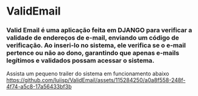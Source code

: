 # ValidEmail

### Valid Email é uma aplicação feita em DJANGO para verificar a validade de endereços de e-mail, enviando um código de verificação. Ao inseri-lo no sistema, ele verifica se o e-mail pertence ou não ao dono, garantindo que apenas e-mails legítimos e validados possam acessar o sistema.

Assista um pequeno trailer do sistema em funcionamento abaixo
https://github.com/luiisp/ValidEmail/assets/115284250/a0a8f558-248f-4f74-a5c8-17a56433bf3b

